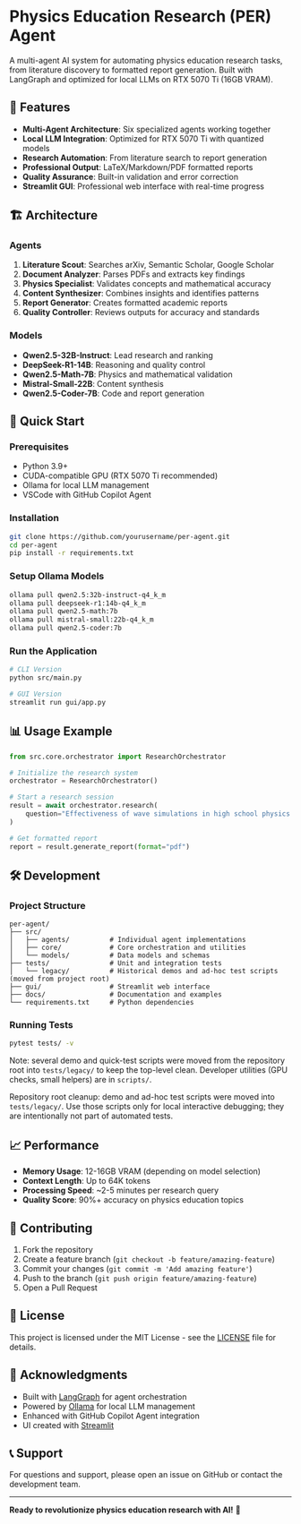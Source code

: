 # Physics Education Research (PER) Agent

A multi-agent AI system for automating physics education research tasks, from literature discovery to formatted report generation. Built with LangGraph and optimized for local LLMs on RTX 5070 Ti (16GB VRAM).

## 🎯 Features

- **Multi-Agent Architecture**: Six specialized agents working together
- **Local LLM Integration**: Optimized for RTX 5070 Ti with quantized models
- **Research Automation**: From literature search to report generation
- **Professional Output**: LaTeX/Markdown/PDF formatted reports
- **Quality Assurance**: Built-in validation and error correction
- **Streamlit GUI**: Professional web interface with real-time progress

## 🏗️ Architecture

### Agents
1. **Literature Scout**: Searches arXiv, Semantic Scholar, Google Scholar
2. **Document Analyzer**: Parses PDFs and extracts key findings
3. **Physics Specialist**: Validates concepts and mathematical accuracy
4. **Content Synthesizer**: Combines insights and identifies patterns
5. **Report Generator**: Creates formatted academic reports
6. **Quality Controller**: Reviews outputs for accuracy and standards

### Models
- **Qwen2.5-32B-Instruct**: Lead research and ranking
- **DeepSeek-R1-14B**: Reasoning and quality control
- **Qwen2.5-Math-7B**: Physics and mathematical validation
- **Mistral-Small-22B**: Content synthesis
- **Qwen2.5-Coder-7B**: Code and report generation

## 🚀 Quick Start

### Prerequisites
- Python 3.9+
- CUDA-compatible GPU (RTX 5070 Ti recommended)
- Ollama for local LLM management
- VSCode with GitHub Copilot Agent

### Installation
```bash
git clone https://github.com/yourusername/per-agent.git
cd per-agent
pip install -r requirements.txt
```

### Setup Ollama Models
```bash
ollama pull qwen2.5:32b-instruct-q4_k_m
ollama pull deepseek-r1:14b-q4_k_m
ollama pull qwen2.5-math:7b
ollama pull mistral-small:22b-q4_k_m
ollama pull qwen2.5-coder:7b
```

### Run the Application
```bash
# CLI Version
python src/main.py

# GUI Version
streamlit run gui/app.py
```

## 📊 Usage Example

```python
from src.core.orchestrator import ResearchOrchestrator

# Initialize the research system
orchestrator = ResearchOrchestrator()

# Start a research session
result = await orchestrator.research(
    question="Effectiveness of wave simulations in high school physics teaching"
)

# Get formatted report
report = result.generate_report(format="pdf")
```

## 🛠️ Development

### Project Structure
```
per-agent/
├── src/
│   ├── agents/          # Individual agent implementations
│   ├── core/            # Core orchestration and utilities
│   └── models/          # Data models and schemas
├── tests/               # Unit and integration tests
│   └── legacy/          # Historical demos and ad-hoc test scripts (moved from project root)
├── gui/                 # Streamlit web interface
├── docs/                # Documentation and examples
└── requirements.txt     # Python dependencies
```

### Running Tests
```bash
pytest tests/ -v
```

Note: several demo and quick-test scripts were moved from the repository root into `tests/legacy/` to keep the top-level clean. Developer utilities (GPU checks, small helpers) are in `scripts/`.

Repository root cleanup: demo and ad-hoc test scripts were moved into `tests/legacy/`. Use those scripts only for local interactive debugging; they are intentionally not part of automated tests.

## 📈 Performance

- **Memory Usage**: 12-16GB VRAM (depending on model selection)
- **Context Length**: Up to 64K tokens
- **Processing Speed**: ~2-5 minutes per research query
- **Quality Score**: 90%+ accuracy on physics education topics

## 🤝 Contributing

1. Fork the repository
2. Create a feature branch (`git checkout -b feature/amazing-feature`)
3. Commit your changes (`git commit -m 'Add amazing feature'`)
4. Push to the branch (`git push origin feature/amazing-feature`)
5. Open a Pull Request

## 📄 License

This project is licensed under the MIT License - see the [LICENSE](LICENSE) file for details.

## 🙏 Acknowledgments

- Built with [LangGraph](https://github.com/langchain-ai/langgraph) for agent orchestration
- Powered by [Ollama](https://ollama.ai/) for local LLM management
- Enhanced with GitHub Copilot Agent integration
- UI created with [Streamlit](https://streamlit.io/)

## 📞 Support

For questions and support, please open an issue on GitHub or contact the development team.

---

**Ready to revolutionize physics education research with AI!** 🚀